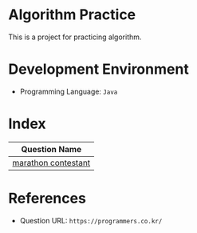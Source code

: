 # Algorithm Practice
This is a project for practicing algorithm.

# Development Environment
- Programming Language: `Java`

# Index
|Question Name|
|------|
|[marathon contestant](./src/main/java/hash/marathonContestant)|

# References
- Question URL: `https://programmers.co.kr/`